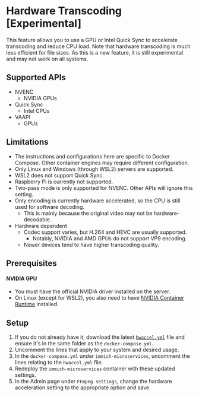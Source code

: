 # Hardware Transcoding [Experimental]

This feature allows you to use a GPU or Intel Quick Sync to accelerate transcoding and reduce CPU load.
Note that hardware transcoding is much less efficient for file sizes.
As this is a new feature, it is still experimental and may not work on all systems.

## Supported APIs

- NVENC
  - NVIDIA GPUs
- Quick Sync
  - Intel CPUs
- VAAPI
  - GPUs

## Limitations

- The instructions and configurations here are specific to Docker Compose. Other container engines may require different configuration.
- Only Linux and Windows (through WSL2) servers are supported.
- WSL2 does not support Quick Sync.
- Raspberry Pi is currently not supported.
- Two-pass mode is only supported for NVENC. Other APIs will ignore this setting.
- Only encoding is currently hardware accelerated, so the CPU is still used for software decoding.
  - This is mainly because the original video may not be hardware-decodable.
- Hardware dependent
  - Codec support varies, but H.264 and HEVC are usually supported.
    - Notably, NVIDIA and AMD GPUs do not support VP9 encoding.
  - Newer devices tend to have higher transcoding quality.

## Prerequisites

#### NVIDIA GPU

- You must have the official NVIDIA driver installed on the server.
- On Linux (except for WSL2), you also need to have [NVIDIA Container Runtime](https://github.com/NVIDIA/nvidia-container-runtime/) installed.

## Setup

1. If you do not already have it, download the latest [`hwaccel.yml`][hw-file] file and ensure it's in the same folder as the `docker-compose.yml`.
2. Uncomment the lines that apply to your system and desired usage.
3. In the `docker-compose.yml` under `immich-microservices`, uncomment the lines relating to the `hwaccel.yml` file.
4. Redeploy the `immich-microservices` container with these updated settings.
5. In the Admin page under `FFmpeg settings`, change the hardware acceleration setting to the appropriate option and save.

[hw-file]: https://github.com/immich-app/immich/releases/latest/download/hwaccel.yml
